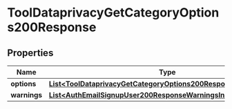 

# ToolDataprivacyGetCategoryOptions200Response


## Properties

| Name | Type | Description | Notes |
|------------ | ------------- | ------------- | -------------|
|**options** | [**List&lt;ToolDataprivacyGetCategoryOptions200ResponseOptionsInner&gt;**](ToolDataprivacyGetCategoryOptions200ResponseOptionsInner.md) |  |  |
|**warnings** | [**List&lt;AuthEmailSignupUser200ResponseWarningsInner&gt;**](AuthEmailSignupUser200ResponseWarningsInner.md) |  |  [optional] |



